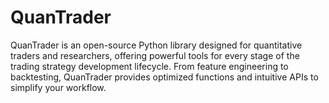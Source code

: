 # QuanTrader
QuanTrader is an open-source Python library designed for quantitative traders and researchers, offering powerful tools for every stage of the trading strategy development lifecycle. From feature engineering to backtesting, QuanTrader provides optimized functions and intuitive APIs to simplify your workflow.
